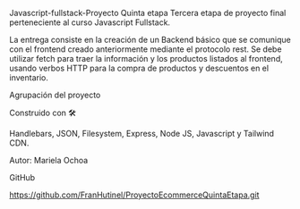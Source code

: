 Javascript-fullstack-Proyecto Quinta etapa Tercera etapa de proyecto final perteneciente al curso Javascript Fullstack.

La entrega consiste en la creación de un Backend básico que se comunique con el frontend creado anteriormente mediante el protocolo rest. Se debe utilizar fetch para traer la información y los productos listados al frontend, usando verbos HTTP para la compra de productos y descuentos en el inventario.

Agrupación del proyecto

Construido con 🛠

Handlebars, JSON, Filesystem, Express, Node JS, Javascript y Tailwind CDN.

Autor: Mariela Ochoa

GitHub

https://github.com/FranHutinel/ProyectoEcommerceQuintaEtapa.git